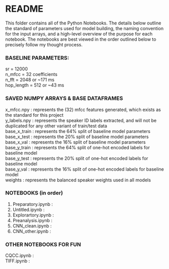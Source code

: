 # README
This folder contains all of the Python Notebooks. The details below outline the standard of parameters used for model building, the naming convention for the input arrays, and a high-level overview of the purpose for each notebook. The notebooks are best viewed in the order outlined below to precisely follow my thought process.

### BASELINE PARAMETERS:
sr = 12000 </br>
n_mfcc = 32 coefficients </br>
n_fft = 2048 or ~171 ms </br>
hop_length = 512 or ~43 ms 

### SAVED NUMPY ARRAYS & BASE DATAFRAMES
x_mfcc.npy : represents the (32) mfcc features generated, which exists as the standard for this project </br>
y_labels.npy : represents the speaker ID labels extracted, and will not be duplicated for any other variant of train/test data </br>
base_x_train : represents the 64% split of baseline model parameters </br>
base_x_test : represents the 20% split of baseline model parameters </br>
base_x_val : represents the 16% split of baseline model parameters </br>
base_y_train : represents the 64% split of one-hot encoded labels for baseline model </br>
base_y_test : represents the 20% split of one-hot encoded labels for baseline model </br>
base_y_val : represents the 16% split of one-hot encoded labels for baseline model </br>
weights : represents the balanced speaker weights used in all models

### NOTEBOOKS (in order)
1. Preparatory.ipynb : </br>
2. Untitled.ipynb : </br>
3. Explorartory.ipynb : </br>
4. Preanalysis.ipynb : </br>
5. CNN_clean.ipynb : </br>
6. CNN_other.ipynb : </br>

### OTHER NOTEBOOKS FOR FUN
CQCC.ipynb : </br>
TIFF.ipynb : 

